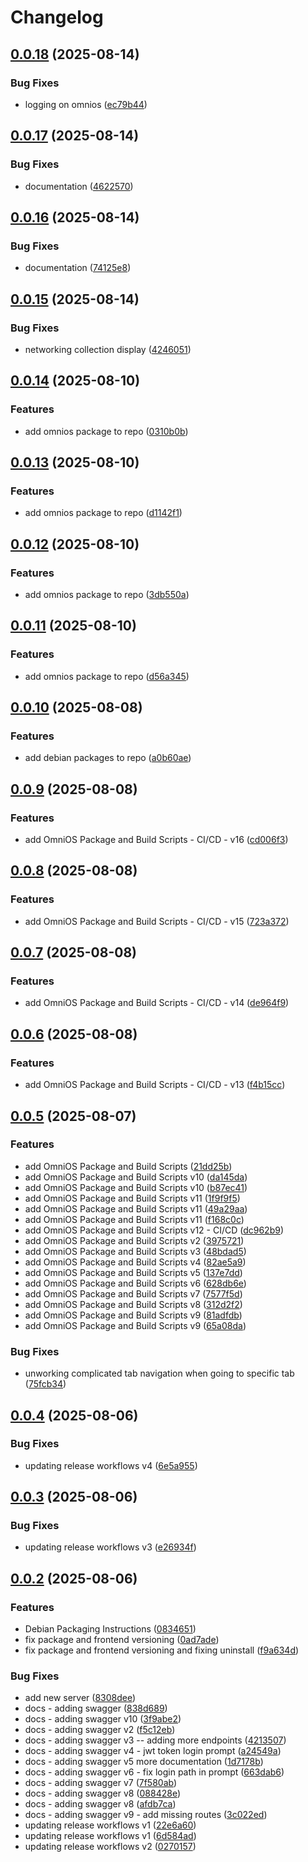 # Changelog

## [0.0.18](https://github.com/Makr91/zoneweaver/compare/v0.0.17...v0.0.18) (2025-08-14)


### Bug Fixes

* logging on omnios ([ec79b44](https://github.com/Makr91/zoneweaver/commit/ec79b4470fd2290e1d4583958dc36b080a40474f))

## [0.0.17](https://github.com/Makr91/zoneweaver/compare/v0.0.16...v0.0.17) (2025-08-14)


### Bug Fixes

* documentation ([4622570](https://github.com/Makr91/zoneweaver/commit/4622570ad27bc7b63c7e1aa072217532f75f7164))

## [0.0.16](https://github.com/Makr91/zoneweaver/compare/v0.0.15...v0.0.16) (2025-08-14)


### Bug Fixes

* documentation ([74125e8](https://github.com/Makr91/zoneweaver/commit/74125e8b323e9d4f2cf1334e3933a505005597ba))

## [0.0.15](https://github.com/Makr91/zoneweaver/compare/v0.0.14...v0.0.15) (2025-08-14)


### Bug Fixes

* networking collection display ([4246051](https://github.com/Makr91/zoneweaver/commit/4246051c1b4641fdeff02544eb8e645896d30d56))

## [0.0.14](https://github.com/Makr91/zoneweaver/compare/v0.0.13...v0.0.14) (2025-08-10)


### Features

* add omnios package to repo ([0310b0b](https://github.com/Makr91/zoneweaver/commit/0310b0beeb5fc5ecf605b3631e2ba960aa45b893))

## [0.0.13](https://github.com/Makr91/zoneweaver/compare/v0.0.12...v0.0.13) (2025-08-10)


### Features

* add omnios package to repo ([d1142f1](https://github.com/Makr91/zoneweaver/commit/d1142f12fe1da09aedaaeee925f1bd411563a703))

## [0.0.12](https://github.com/Makr91/zoneweaver/compare/v0.0.11...v0.0.12) (2025-08-10)


### Features

* add omnios package to repo ([3db550a](https://github.com/Makr91/zoneweaver/commit/3db550a305635c521450138902f2a4d74cc19497))

## [0.0.11](https://github.com/Makr91/zoneweaver/compare/v0.0.10...v0.0.11) (2025-08-10)


### Features

* add omnios package to repo ([d56a345](https://github.com/Makr91/zoneweaver/commit/d56a34577e7d2b4452a358a7d9baae423aca6aab))

## [0.0.10](https://github.com/Makr91/zoneweaver/compare/v0.0.9...v0.0.10) (2025-08-08)


### Features

* add debian packages to repo ([a0b60ae](https://github.com/Makr91/zoneweaver/commit/a0b60ae164d7f5a01795bffc84ce3e1928139c5b))

## [0.0.9](https://github.com/Makr91/zoneweaver/compare/v0.0.8...v0.0.9) (2025-08-08)


### Features

* add OmniOS Package and Build Scripts - CI/CD - v16 ([cd006f3](https://github.com/Makr91/zoneweaver/commit/cd006f3984207be1ebc2b6a0451f3f6fe952dd04))

## [0.0.8](https://github.com/Makr91/zoneweaver/compare/v0.0.7...v0.0.8) (2025-08-08)


### Features

* add OmniOS Package and Build Scripts - CI/CD - v15 ([723a372](https://github.com/Makr91/zoneweaver/commit/723a3728878dc47a23126df19a548a9502d1365c))

## [0.0.7](https://github.com/Makr91/zoneweaver/compare/v0.0.6...v0.0.7) (2025-08-08)


### Features

* add OmniOS Package and Build Scripts - CI/CD - v14 ([de964f9](https://github.com/Makr91/zoneweaver/commit/de964f9c2d711c8808989226ca4f4b74528e3c4b))

## [0.0.6](https://github.com/Makr91/zoneweaver/compare/v0.0.5...v0.0.6) (2025-08-08)


### Features

* add OmniOS Package and Build Scripts - CI/CD - v13 ([f4b15cc](https://github.com/Makr91/zoneweaver/commit/f4b15cc8dfe8e498f93b2e1b4a51a219c1329d69))

## [0.0.5](https://github.com/Makr91/zoneweaver/compare/v0.0.4...v0.0.5) (2025-08-07)


### Features

* add OmniOS Package and Build Scripts ([21dd25b](https://github.com/Makr91/zoneweaver/commit/21dd25b70ea3d8f606f1ce41ddadc6f08bc0fa8e))
* add OmniOS Package and Build Scripts v10 ([da145da](https://github.com/Makr91/zoneweaver/commit/da145da3add4b7c729a94fa5c1d52af6b903f2ee))
* add OmniOS Package and Build Scripts v10 ([b87ec41](https://github.com/Makr91/zoneweaver/commit/b87ec41ae5c636b1e36cf17fad812395fabd2461))
* add OmniOS Package and Build Scripts v11 ([1f9f9f5](https://github.com/Makr91/zoneweaver/commit/1f9f9f518baa96fca921bb4bf98860bbd48cd3f5))
* add OmniOS Package and Build Scripts v11 ([49a29aa](https://github.com/Makr91/zoneweaver/commit/49a29aa74340d2c7218f1d613ecd037e232f0e7e))
* add OmniOS Package and Build Scripts v11 ([f168c0c](https://github.com/Makr91/zoneweaver/commit/f168c0cc1b0ff95100fce12728b0a9ea7fb18388))
* add OmniOS Package and Build Scripts v12 - CI/CD ([dc962b9](https://github.com/Makr91/zoneweaver/commit/dc962b931d6f3bfaa60e4a49bb341cc978d96a8e))
* add OmniOS Package and Build Scripts v2 ([3975721](https://github.com/Makr91/zoneweaver/commit/3975721bd8907a26ebae77264a2dd9769e60c613))
* add OmniOS Package and Build Scripts v3 ([48bdad5](https://github.com/Makr91/zoneweaver/commit/48bdad560cf9a48401d3d2e7274a674aa880ad54))
* add OmniOS Package and Build Scripts v4 ([82ae5a9](https://github.com/Makr91/zoneweaver/commit/82ae5a9e3cabdf979c07fe112a9aad59b1d5f616))
* add OmniOS Package and Build Scripts v5 ([137e7dd](https://github.com/Makr91/zoneweaver/commit/137e7dde8c961d3c896943ebe1cb8a819b5aca30))
* add OmniOS Package and Build Scripts v6 ([628db6e](https://github.com/Makr91/zoneweaver/commit/628db6e9162af40448293ce1b3572f399c41b8d7))
* add OmniOS Package and Build Scripts v7 ([7577f5d](https://github.com/Makr91/zoneweaver/commit/7577f5d65a2caea2d8273b74f5ec8422eb40016b))
* add OmniOS Package and Build Scripts v8 ([312d2f2](https://github.com/Makr91/zoneweaver/commit/312d2f2db452b45e4be0b17cf74498ede6d18d10))
* add OmniOS Package and Build Scripts v9 ([81adfdb](https://github.com/Makr91/zoneweaver/commit/81adfdb2c2774265ac6a71f54c0ad7223048ff87))
* add OmniOS Package and Build Scripts v9 ([65a08da](https://github.com/Makr91/zoneweaver/commit/65a08da5a3572ecf6e1c2116137f2bd71c469807))


### Bug Fixes

* unworking complicated tab navigation when going to specific tab ([75fcb34](https://github.com/Makr91/zoneweaver/commit/75fcb34633658059dc1d68f1e74eb7f1585c057d))

## [0.0.4](https://github.com/Makr91/zoneweaver/compare/v0.0.3...v0.0.4) (2025-08-06)


### Bug Fixes

* updating release workflows v4 ([6e5a955](https://github.com/Makr91/zoneweaver/commit/6e5a955232afeb9cade3545da004b0e61218afd9))

## [0.0.3](https://github.com/Makr91/zoneweaver/compare/v0.0.2...v0.0.3) (2025-08-06)


### Bug Fixes

* updating release workflows v3 ([e26934f](https://github.com/Makr91/zoneweaver/commit/e26934fa693dd5134e0cba7cb1896e3a752137de))

## [0.0.2](https://github.com/Makr91/zoneweaver/compare/v0.0.1...v0.0.2) (2025-08-06)


### Features

* Debian Packaging Instructions ([0834651](https://github.com/Makr91/zoneweaver/commit/0834651f2cfec136b02a2373723aa79cef11e639))
* fix package and frontend versioning ([0ad7ade](https://github.com/Makr91/zoneweaver/commit/0ad7adea410657913acd8a190e9b51de3b53e524))
* fix package and frontend versioning and fixing uninstall ([f9a634d](https://github.com/Makr91/zoneweaver/commit/f9a634db0ab3de45fcb007cd8796fd84280d5cae))


### Bug Fixes

* add new server ([8308dee](https://github.com/Makr91/zoneweaver/commit/8308dee6161ad03d0b6c099916357ea7ac24bfcd))
* docs - adding swagger ([838d689](https://github.com/Makr91/zoneweaver/commit/838d689c10bc0dbd4629afc8af29bbffe16ae9cd))
* docs - adding swagger v10 ([3f9abe2](https://github.com/Makr91/zoneweaver/commit/3f9abe2b2847e351683603e6ae33239c7f9a6e05))
* docs - adding swagger v2 ([f5c12eb](https://github.com/Makr91/zoneweaver/commit/f5c12ebbbc6e865011f76740ba6a41c60589e562))
* docs - adding swagger v3 -- adding more endpoints ([4213507](https://github.com/Makr91/zoneweaver/commit/42135077490cc5eab59a4d812a4f99d16cd167b1))
* docs - adding swagger v4 - jwt token login prompt ([a24549a](https://github.com/Makr91/zoneweaver/commit/a24549addca1f3e761b78e7e83f6900a6928f2cb))
* docs - adding swagger v5 more documentation ([1d7178b](https://github.com/Makr91/zoneweaver/commit/1d7178bbeb5436468af74af9f4c4ed802ecb1df9))
* docs - adding swagger v6 - fix login path in prompt ([663dab6](https://github.com/Makr91/zoneweaver/commit/663dab6e51e78f5e2a050002634eb70c05c10686))
* docs - adding swagger v7 ([7f580ab](https://github.com/Makr91/zoneweaver/commit/7f580ab3b3e259edbf9167a3430ce8357e34b16e))
* docs - adding swagger v8 ([088428e](https://github.com/Makr91/zoneweaver/commit/088428e25bc2102c447bff626289d5315e89ff3f))
* docs - adding swagger v8 ([afdb7ca](https://github.com/Makr91/zoneweaver/commit/afdb7cabd4fc17f08dade4228644c5179601e637))
* docs - adding swagger v9 - add missing routes ([3c022ed](https://github.com/Makr91/zoneweaver/commit/3c022edf20554539ca8a2e56a8b635eff88ee5ae))
* updating release workflows v1 ([22e6a60](https://github.com/Makr91/zoneweaver/commit/22e6a602170972bfb6bd65a516eceefc04d6e8cb))
* updating release workflows v1 ([6d584ad](https://github.com/Makr91/zoneweaver/commit/6d584adff63c214feb8e8f38670cb9987c5e9146))
* updating release workflows v2 ([0270157](https://github.com/Makr91/zoneweaver/commit/02701579305dbe60bb097056c262c42886cfc4c0))
